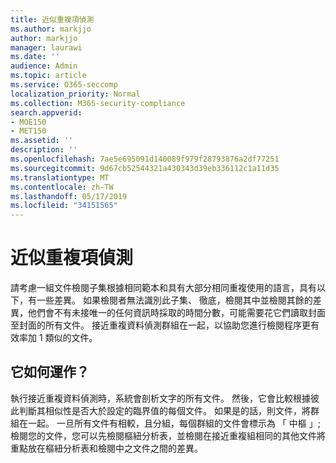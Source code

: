 ```yaml
---
title: 近似重複項偵測
ms.author: markjjo
author: markjjo
manager: laurawi
ms.date: ''
audience: Admin
ms.topic: article
ms.service: O365-seccomp
localization_priority: Normal
ms.collection: M365-security-compliance
search.appverid:
- MOE150
- MET150
ms.assetid: ''
description: ''
ms.openlocfilehash: 7ae5e695091d140089f979f28793876a2df77251
ms.sourcegitcommit: 9d67cb52544321a430343d39eb336112c1a11d35
ms.translationtype: MT
ms.contentlocale: zh-TW
ms.lasthandoff: 05/17/2019
ms.locfileid: "34151565"
---
```

# <a name="near-duplicate-detection"></a>近似重複項偵測

請考慮一組文件檢閱子集根據相同範本和具有大部分相同重複使用的語言，具有以下，有一些差異。 如果檢閱者無法識別此子集、 徹底，檢閱其中並檢閱其餘的差異，他們會不有未接唯一的任何資訊時採取的時間分數，可能需要花它們讀取封面至封面的所有文件。 接近重複資料偵測群組在一起，以協助您進行檢閱程序更有效率加 1 類似的文件。

## <a name="how-does-it-work"></a>它如何運作？

執行接近重複資料偵測時，系統會剖析文字的所有文件。 然後，它會比較根據彼此判斷其相似性是否大於設定的臨界值的每個文件。 如果是的話，則文件，將群組在一起。 一旦所有文件有相較，且分組，每個群組的文件會標示為 「 中樞 」;檢閱您的文件，您可以先檢閱樞紐分析表，並檢閱在接近重複組相同的其他文件將重點放在樞紐分析表和檢閱中之文件之間的差異。